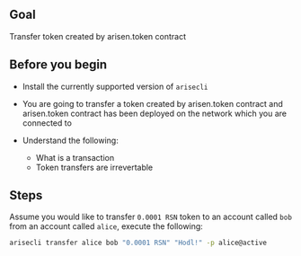 ## Goal

Transfer token created by arisen.token contract

## Before you begin

* Install the currently supported version of `arisecli`

* You are going to transfer a token created by arisen.token contract and arisen.token contract has been deployed on the network which you are connected to

* Understand the following:
  * What is a transaction
  * Token transfers are irrevertable 

## Steps

Assume you would like to transfer `0.0001 RSN` token to an account called `bob` from an account called `alice`, execute the following:

```sh
arisecli transfer alice bob "0.0001 RSN" "Hodl!" -p alice@active
```

